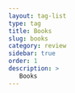 ```yaml
---
layout: tag-list
type: tag
title: Books
slug: books
category: review
sidebar: true
order: 1
description: >
   Books
---
```

